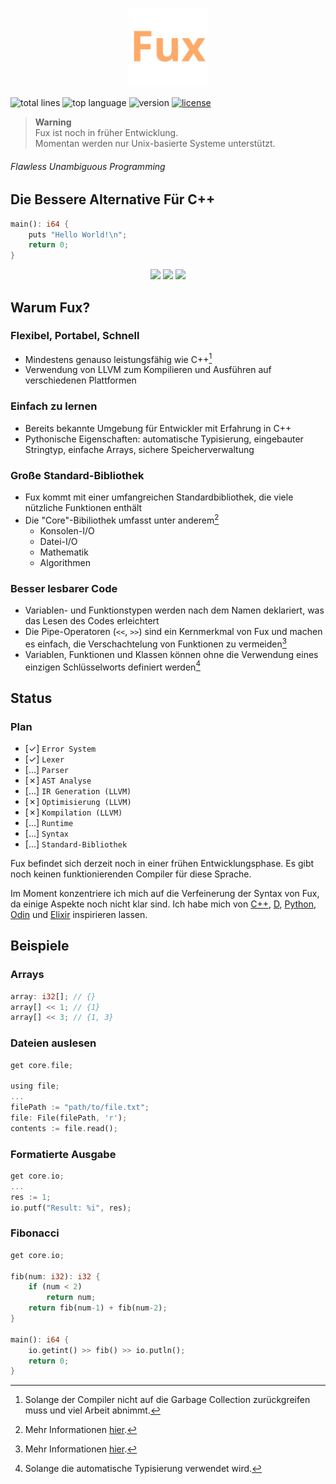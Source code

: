<p align="center">
    <img src="./assets/fux-material-icon.svg" width=25% />
</p>

![total lines](https://aschey.tech/tokei/github/fuechs/fux?labelColor=151515&color=fcaa68&style=for-the-badge)
![top language](https://img.shields.io/github/languages/top/fuechs/fux?labelColor=151515&color=fcaa68&style=for-the-badge)
![version](https://img.shields.io/badge/version-alpha-fcaa68?colorA=151515&style=for-the-badge)
[![license](https://img.shields.io/badge/license-Apache%20License%20v2.0-fcaa68?labelColor=151515&style=for-the-badge)](./LICENSE)

> __Warning__ \
> Fux ist noch in früher Entwicklung. \
> Momentan werden nur Unix-basierte Systeme unterstützt.

###### Flawless Unambiguous Programming

## Die Bessere Alternative Für C++

```rust
main(): i64 {
    puts "Hello World!\n";
    return 0;
}
```

<p align="center">
    <a href="#beispiele"><img src="https://img.shields.io/badge/-Beispiele-fcaa68?style=for-the-badge"/></a>
    <a href="#status"><img src="https://img.shields.io/badge/-Status-fcaa68?style=for-the-badge" /></a>
    <a href="./docs/README.md"><img src="https://img.shields.io/badge/-Dokumentation-fcaa68?style=for-the-badge" /></a>
</p>

## Warum Fux?

### Flexibel, Portabel, Schnell

- Mindestens genauso leistungsfähig wie C++[^1]
- Verwendung von LLVM zum Kompilieren und Ausführen auf verschiedenen Plattformen

### Einfach zu lernen

- Bereits bekannte Umgebung für Entwickler mit Erfahrung in C++
- Pythonische Eigenschaften: automatische Typisierung, eingebauter Stringtyp, einfache Arrays, sichere Speicherverwaltung

### Große Standard-Bibliothek

- Fux kommt mit einer umfangreichen Standardbibliothek, die viele nützliche Funktionen enthält
- Die "Core"-Bibiliothek umfasst unter anderem[^3]
    - Konsolen-I/O
    - Datei-I/O
    - Mathematik
    - Algorithmen

### Besser lesbarer Code

- Variablen- und Funktionstypen werden nach dem Namen deklariert, was das Lesen des Codes erleichtert
- Die Pipe-Operatoren (`<<`, `>>`) sind ein Kernmerkmal von Fux und machen es einfach, die Verschachtelung von Funktionen zu vermeiden[^3]
- Variablen, Funktionen und Klassen können ohne die Verwendung eines einzigen Schlüsselworts definiert werden[^2]

[^1]: Solange der Compiler nicht auf die Garbage Collection zurückgreifen muss und viel Arbeit abnimmt.

[^2]: Solange die automatische Typisierung verwendet wird.

[^3]: Mehr Informationen [hier](./docs/README.md).

## Status

### Plan

- [&check;] `Error System`
- [&check;] `Lexer`
- [...] `Parser`
- [&cross;] `AST Analyse`
- [...] `IR Generation (LLVM)`
- [&cross;] `Optimisierung (LLVM)`
- [&cross;] `Kompilation (LLVM)`
- [...] `Runtime`
- [...] `Syntax`
- [...] `Standard-Bibliothek`

Fux befindet sich derzeit noch in einer frühen Entwicklungsphase. Es gibt noch keinen funktionierenden Compiler für diese Sprache. 

Im Moment konzentriere ich mich auf die Verfeinerung der Syntax von Fux, da einige Aspekte noch nicht klar sind.
Ich habe mich von [C++](https://isocpp.org/), [D](https://dlang.org/), [Python](https://python.org/), [Odin](https://odin-lang.org/) und [Elixir](https://elixir-lang.org/) inspirieren lassen.

## Beispiele

### Arrays

```rust
array: i32[]; // {}
array[] << 1; // {1}
array[] << 3; // {1, 3}
```

### Dateien auslesen

```rust
get core.file;

using file;
...
filePath := "path/to/file.txt";
file: File(filePath, 'r');
contents := file.read();
```

### Formatierte Ausgabe

```rust
get core.io;
...
res := 1;
io.putf("Result: %i", res);
```

### Fibonacci

```rust
get core.io;

fib(num: i32): i32 {
    if (num < 2)
    	return num;    
    return fib(num-1) + fib(num-2);
}

main(): i64 {
    io.getint() >> fib() >> io.putln();
    return 0;
}
```